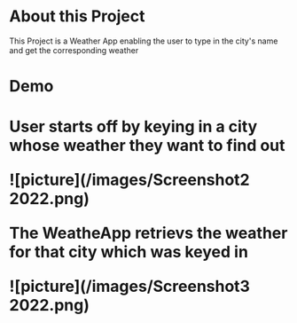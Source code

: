 <h1> About this Project </h1>

This Project is a Weather App enabling the user to type in the city's name and get the corresponding weather

<h1>Demo<h1>

User starts off by keying in a city whose weather they want to find out

![picture](/images/Screenshot2 2022.png)

The WeatheApp retrievs the weather for that city which was keyed in

![picture](/images/Screenshot3 2022.png)
